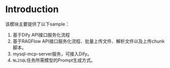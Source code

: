 # Introduction

该模块主要提供了以下sample：
1. 基于Dify API接口服务化流程
2. 基于RAGFlow API接口服务化流程、批量上传文件、解析文件以及上传chunk脚本。
3. mysql-mcp-server服务，可接入Dify。
4. `NL2SQL`任务所需模型的Prompt生成方式。